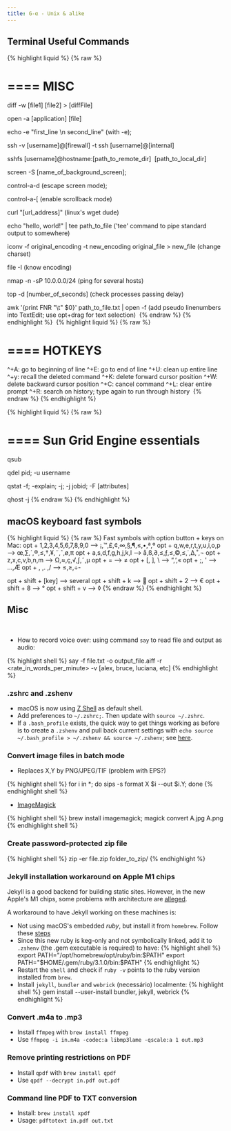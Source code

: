 ```yaml
---
title: G-α - Unix & alike
---
```


## Terminal Useful Commands

{% highlight liquid %} 
{% raw %}
# ==== MISC

diff -w [file1] [file2] > [diffFile]

open -a [application] [file]

echo -e "first_line \n second_line" (with -e); 

ssh -v [username]@[firewall] -t ssh [username]@[internal] 

sshfs [username]@hostname:[path_to_remote_dir]  [path_to_local_dir]

screen -S [name_of_background_screen]; 

control-a-d (escape screen mode); 

control-a-[ (enable scrollback mode)

curl "[url_address]" (linux's wget dude)

echo "hello, world!" | tee path_to_file ('tee' command to pipe standard output to somewhere)

iconv -f original_encoding -t new_encoding original_file > new_file (change charset)

file -I <filename> (know encoding)

nmap -n -sP 10.0.0.0/24 (ping for several hosts)

top -d [number_of_seconds] (check processes passing delay)

awk '{print FNR "\t" $0}' path_to_file.txt | open -f (add pseudo linenumbers into TextEdit; use opt+drag for text selection) 
​​{% endraw %}
​{% endhighlight %}
​
​{% highlight liquid %} 
{% raw %}
# ==== HOTKEYS


^+A: go to beginning of line
^+E: go to end of line
^+U: clean up entire line
^+y: recall the deleted command
^+K: delete forward cursor position
^+W: delete backward cursor position
^+C: cancel command
^+L: clear entire prompt
^+R: search on history; type again to run through history 
{% endraw %}
​{% endhighlight %}


{% highlight liquid %} 
{% raw %}
# ==== Sun Grid Engine essentials
qsub

qdel pid; -u username

qstat -f; -explain; -j; -j jobid; -F [attributes] 

qhost -j
{% endraw %}
​{% endhighlight %}
​
## macOS keyboard fast symbols

{% highlight liquid %} 
{% raw %}
Fast symbols with option button + keys on Mac:
opt + 1,2,3,4,5,6,7,8,9,0 --> ¡,™,£,¢,∞,§,¶,≤,•,ª,º
opt + q,w,e,r,t,y,u,i,o,p --> œ,∑,´,®,≤,†,¥,¨,ˆ,ø,π
opt + a,s,d,f,g,h,j,k,l --> å,ß,∂,≤,ƒ,≤,©,≤,˙,∆,˚,¬
opt + z,x,c,v,b,n,m --> Ω,≈,ç,√,∫,˜,µ
opt + = --> ≠
opt + [, ], \ --> “,‘,«
opt + ;, ' --> …,Æ
opt + , ,. ,/ --> ≤,≥,÷- 

opt + shift + [key] --> several
opt + shift + k --> 
opt + shift + 2 --> €
opt + shift + 8 --> °
opt + shift + v --> ◊
{% endraw %}
​{% endhighlight %}
​
## Misc
​
- How to record voice over: using command `say` to read file and output as audio:

{% highlight shell %} 
say -f file.txt -o output_file.aiff -r <rate_in_words_per_minute> -v [alex, bruce, luciana, etc]
{% endhighlight %} 

### .zshrc and .zshenv

- macOS is now using [Z Shell](http://zsh.sourceforge.net) as default shell.
- Add preferences to `~/.zshrc;`. Then update with `source ~/.zshrc`.
- If a `.bash_profile` exists, the quick way to get things working as before is to create a `.zshenv` and pull back current settings with `echo source ~/.bash_profile > ~/.zshenv && source ~/.zshenv`; see [here](https://stackoverflow.com/questions/23090390/is-there-anything-in-zsh-like-bash-profile).


### Convert image files in batch mode

- Replaces X,Y by PNG/JPEG/TIF (problem with EPS?)

{% highlight shell %} 
for i in *; do sips -s format X $i --out $i.Y; done
{% endhighlight shell %} 

- [ImageMagick](http://www.imagemagick.org/script/convert.php)

{% highlight shell %} 
brew install imagemagick; magick convert A.jpg A.png
{% endhighlight shell %} 

	
### Create password-protected zip file

{% highlight shell %} 
zip -er file.zip folder_to_zip/
{% endhighlight %} 


### Jekyll installation workaround on Apple M1 chips

Jekyll is a good backend for building static sites. However, in the new Apple's M1 chips, some problems with architecture are [alleged](https://www.moncefbelyamani.com/how-to-install-jekyll-on-a-mac-the-easy-way/?utm_source=jekyll-8784
).

A workaround to have Jekyll working on these machines is:

- Not using macOS's embedded _ruby_, but install it from `homebrew`. Follow these [steps](https://jekyllrb.com/docs/installation/macos/)
- Since this new ruby is keg-only and not symbolically linked, add it to `.zshenv` (the .gem executable is required) to have:
{% highlight shell %} 
export PATH="/opt/homebrew/opt/ruby/bin:$PATH"
export PATH="$HOME/.gem/ruby/3.1.0/bin:$PATH"
{% endhighlight %} 
- Restart the `shell` and check if `ruby -v` points to the ruby version installed from `brew`.
- Install `jekyll`, `bundler` and `webrick` (necessário) localmente:
{% highlight shell %} 
gem install --user-install bundler, jekyll, webrick
{% endhighlight %} 

### Convert .m4a to .mp3
 
- Install `ffmpeg` with `brew install ffmpeg`
- Use `ffmpeg -i in.m4a -codec:a libmp3lame -qscale:a 1 out.mp3`

### Remove printing restrictions on PDF
 
- Install `qpdf` with `brew install qpdf`
- Use `qpdf --decrypt in.pdf out.pdf`


### Command line PDF to TXT conversion

- Install: `brew install xpdf`
- Usage: `pdftotext in.pdf out.txt`